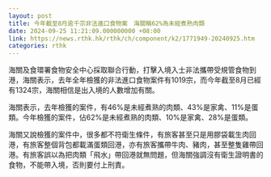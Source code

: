 ```yaml
---
layout: post
title: 今年截至8月逾千宗非法進口食物案　海關稱62%為未經煮熟肉類
date: 2024-09-25 11:21:09.000000000 +08:00
link: https://news.rthk.hk/rthk/ch/component/k2/1771949-20240925.htm
categories: rthk
---
```


海關及食環署食物安全中心採取聯合行動，打擊入境入士非法攜帶受規管食物到港，海關表示，去年全年檢獲的非法進口食物案件有1019宗，而今年截至8月已經有1324宗，海關相信是出入境的人數增加有關。

海關表示，去年檢獲的案件，有46%是未經煮熟的肉類、43%是家禽、11%是蛋類。今年檢獲的案件，佔62%是未經煮熟的肉類、10%是家禽、28%是蛋類。

海關又說檢獲的案件中，很多都不符衛生條件，有旅客甚至只是用膠袋載生肉回港，有旅客整個背包都載滿蛋類回港，亦有旅客攜帶牛肉、豬肉，甚至整隻雞帶回港。有旅客誤以為把肉類「飛水」帶回港就無問題，但海關強調沒有衛生證明書的食物，不能帶入境，否則要付上刑責。
